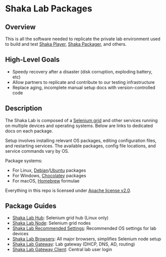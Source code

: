 # Shaka Lab Packages


## Overview

This is all the software needed to replicate the private lab environment used to
build and test [Shaka Player](https://github.com/shaka-project/shaka-player),
[Shaka Packager](https://github.com/shaka-project/shaka-packager), and others.


## High-Level Goals

 - Speedy recovery after a disaster (disk corruption, exploding battery, etc)
 - Allow partners to replicate and contribute to our testing infrastructure
 - Replace aging, incomplete manual setup docs with version-controlled code


## Description

The Shaka Lab is composed of a
[Selenium grid](https://www.selenium.dev/documentation/grid/) and other
services running on multiple devices and operating systems.  Below are links to
dedicated docs on each package.

Setup involves installing relevant OS packages, editing configuration files,
and restarting services.  The available packages, config file locations, and
service commands vary by OS.

Package systems:
 - For Linux, [Debian](https://www.debian.org/)/[Ubuntu](https://ubuntu.com/)
   packages
 - For Windows, [Chocolatey](https://chocolatey.org/) packages
 - For macOS, [Homebrew](https://brew.sh/) formulae

Everything in this repo is licensed under [Apache license v2.0](LICENSE.txt).


## Package Guides

 - [Shaka Lab Hub](shaka-lab-hub/README.md#readme): Selenium grid hub (Linux only)
 - [Shaka Lab Node](shaka-lab-node/README.md#readme): Selenium grid nodes
 - [Shaka Lab Recommended Settings](shaka-lab-recommended-settings/README.md#readme): Recommended OS settings for lab devices
 - [Shaka Lab Browsers](shaka-lab-browsers/README.md#readme): All major browsers, simplifies Selenium node setup
 - [Shaka Lab Gateway](shaka-lab-gateway/README.md#readme): Lab gateway (DHCP, DNS, AD, routing)
 - [Shaka Lab Gateway Client](shaka-lab-gateway-client/README.md#readme): Central lab user login
